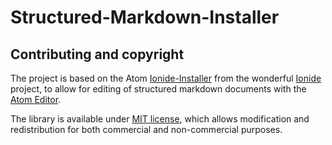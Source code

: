 # Structured-Markdown-Installer

## Contributing and copyright

The project is based on the Atom [Ionide-Installer](https://github.com/ionide/ionide-installer) from the wonderful [Ionide](https://github.com/ionide) project, to allow for editing of structured markdown documents with the [Atom Editor](https://github.com/atom).


The library is available under [MIT license](https://github.com/ionide/ionide-installer/blob/master/LICENSE.md), which allows modification and
redistribution for both commercial and non-commercial purposes.
